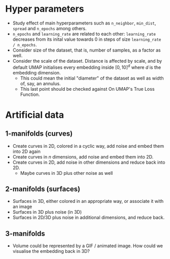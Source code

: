 # Hyper parameters
- Study effect of main hyperparameters such as `n_neighbor`, `min_dist`, `spread` and `n_epochs` among others.
- `n_epochs` and `learning_rate` are related to each other: `learning_rate` decreases from its inital value towards 0 in steps of size `learning_rate / n_epochs`.
- Consider size of the dataset, that is, number of samples, as a factor as well.
- Consider the scale of the dataset. Distance is affected by scale, and by default UMAP initialises every embedding inside $[0,10]^d$ where $d$ is the embedding dimension.
	- This could mean the initial "diameter" of the dataset as well as width of, say, an annulus.
	- This last point should be checked against On UMAP's True Loss Function.



# Artificial data
## 1-manifolds (curves)
- Create curves in 2D, colored in a cyclic way, add noise and embed them into 2D again
- Create curves in $n$ dimensions, add noise and embed them into 2D.
- Create curves in 2D, add noise in other dimensions and reduce back into 2D.
	- Maybe curves in 3D plus other noise as well


## 2-manifolds (surfaces)

- Surfaces in 3D, either colored in an appropriate way, or associate it with an image
- Surfaces in 3D plus noise (in 3D)
- Surfaces in 2D/3D plus noise in additional dimensions, and reduce back.

## 3-manifolds
- Volume could be represented by a GIF / animated image. How could we visualise the embedding back in 3D?



